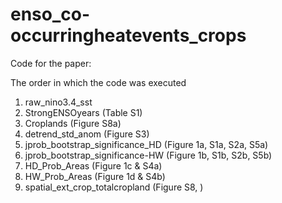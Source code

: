 # enso_co-occurringheatevents_crops

Code for the paper: 

The order in which the code was executed

1. raw_nino3.4_sst
2. StrongENSOyears (Table S1)
3. Croplands (Figure S8a)
4. detrend_std_anom (Figure S3)
5. jprob_bootstrap_significance_HD (Figure 1a, S1a, S2a, S5a)
6. jprob_bootstrap_significance-HW (Figure 1b, S1b, S2b, S5b)
7. HD_Prob_Areas (Figure 1c & S4a)
8. HW_Prob_Areas (Figure 1d & S4b)
9. spatial_ext_crop_totalcropland (Figure S8, )
